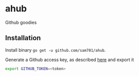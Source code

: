 # ahub
Github goodies

## Installation
Install binary `go get -u github.com/sam701/ahub`.

Generate a Github access key, as described [here](https://help.github.com/articles/creating-an-access-token-for-command-line-use/)
and export it 
```sh
export GITHUB_TOKEN=<token>
```

